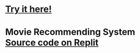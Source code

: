 # [Try it here!](https://MovieRecommender.jigarthacker.repl.co)

# Movie Recommending System [Source code on Replit](https://replit.com/@JigarThacker/MovieRecommender)
